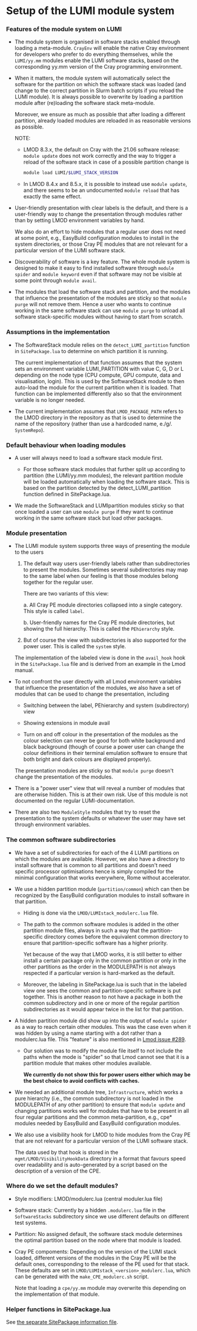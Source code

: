 # Setup of the LUMI module system


### Features of the module system on LUMI

  * The module system is organised in software stacks enabled through loading a
    meta-module. ``CrayEnv`` will enable the native Cray environment for developers
    who prefer to do everything themselves, while the ``LUMI/yy.mm`` modules enable
    the LUMI software stacks, based on the corresponding yy.mm version of the Cray
    programming environment.

  * When it matters, the module system will automatically select the software for
    the partition on which the software stack was loaded (and change to the correct
    partition in Slurm batch scripts if you reload the LUMI module). It is always possible
    to overwrite by loading a partition module after (re)loading the software stack
    meta-module.

    Moreover, we ensure as much as possible that after loading a different partition,
    already loaded modules are reloaded in as reasonable versions as possible.

    NOTE:

      * LMOD 8.3.x, the default on Cray with the 21.06 software release: ``module update``
        does not work correctly and the way to trigger a reload of the software stack
        in case of a possible partition change is

        ```bash
        module load LUMI/$LUMI_STACK_VERSION
        ```

      * In LMOD 8.4.x and 8.5.x, it is possible to instead use ``module update``, and
        there seems to be an undocumented ``module reload`` that has exactly the same
        effect.

  * User-friendly presentation with clear labels is the default, and there is a user-friendly
    way to change the presentation through modules rather than by setting LMOD environment
    variables by hand.

    We also do an effort to hide modules that a regular user does not need at some
    point, e.g., EasyBuild configuration modules to install in the system directories,
    or those Cray PE modules that are not relevant for a particular version of the
    LUMI software stack.

  * Discoverability of software is a key feature. The whole module system is designed
    to make it easy to find installed software through ``module spider`` and ``module
    keyword`` even if that software may not be visible at some point through ``module
    avail``.

  * The modules that load the software stack and partition, and the modules that
    influence the presentation of the modules are sticky so that ``module purge``
    will not remove them. Hence a user who wants to continue working in the same
    software stack can use ``module purge`` to unload all software stack-specific
    modules without having to start from scratch.


### Assumptions in the implementation

  * The SoftwareStack module relies on the ``detect_LUMI_partition`` function in
    ``SitePackage.lua`` to determine on which partition it is running.

    The current implementation of that function assumes that the  system sets an environment
    variable LUMI_PARTITION with value C, G, D or L depending on the node type (CPU compute,
    GPU compute, data and visualisation, login).
    This is used by the SoftwareStack module to then auto-load the
    module for the current partition when it is loaded. That function can be implemented
    differently also so that the environment variable is no longer needed.

  * The current implementation assumes that ``LMOD_PACKAGE_PATH`` refers to the LMOD
    directory in the repository as that is used to determine the name of the repository
    (rather than use a hardcoded name, e./g/. ``SystemRepo``).


### Default behaviour when loading modules

  * A user will always need to load a software stack module first.

      * For those software stack modules that further split up according
        to partition (the LUMI/yy.mm modules), the relevant partition
        module will be loaded automatically when loading the software
        stack. This is based on the partition detected by the
        detect_LUMI_partition function defined in SitePackage.lua.

  *  We made the SoftwareStack and LUMIpartition
     modules sticky so that once loaded a user can use ``module purge`` if they
     want to continue working in the same software stack but load other packages.


### Module presentation

  * The LUMI module system supports three ways of presenting the module to the users

     1. The default way users user-friendly labels rather than subdirectories to present
        the modules. Sometimes several subdirectories may map to the same label when
        our feeling is that those modules belong together for the regular user.

        There are two variants of this view:

         a. All Cray PE module directories collapsed into a single category. This
            style is called ``label``.

         b. User-friendly names for the Cray PE module directories, but showing the
            full hierarchy. This is called the ``PEhierarchy`` style.

     2. But of course the view with subdirectories is also supported for the power
        user. This is called the ``system`` style.

    The implementation of the labeled view is done in the ``avail_hook`` hook in the
    ``SitePackage.lua`` file and is derived from an example in the Lmod manual.

  * To not confront the user directly with all Lmod environment variables that influence
    the presentation of the modules, we also have a set of modules that can be used
    to change the presentation, including

      * Switching between the label, PEhierarchy and system (subdirectory) view

      * Showing extensions in module avail

      * Turn on and off colour in the presentation of the modules as the colour selection
        can never be good for both white background and black background (though of
        course a power user can change the colour definitions in their terminal emulation
        software to ensure that both bright and dark colours are displayed properly).

    The presentation modules are sticky so that ``module purge`` doesn't change the
    presentation of the modules.

  * There is a "power user" view that will reveal a number of modules that are
    otherwise hidden. This is at their own risk. Use of this module is not documented
    on the regular LUMI-documentation.

  * There are also two ``ModuleStyle`` modules that try to reset the presentation to
    the system defaults or whatever the user may have set through environment variables.


### The common software subdirectories

  * We have a set of subdirectories for each of the 4 LUMI partitions on which the
    modules are available. However, we also have a directory to install software that
    is common to all partitions and doesn't need specific processor optimisations hence
    is simply compiled for the minimal configuration that works everywhere, Rome without
    accelerator.

  * We use a hidden partition module (``partition/common``) which can then be recognized
    by the EasyBuild configuration modules to install software in that partition.

      * Hiding is done via the ``LMOD/LUMIstack_modulerc.lua`` file.

      * The path to the common software modules is added in the other partition module
        files, always in such a way that the partition-specific directory comes before
        the equivalent common directory to ensure that partition-specific software
        has a higher priority.

        Yet because of the way that LMOD works, it is still better to either install
        a certain package only in the common partition or only in the other partitions
        as the order in the MODULEPATH is not always respected if a particular version
        is hard-marked as the default.

      * Moreover, the labeling in SitePackage.lua is such that in the labeled view one
        sees the common and partition-specific software is put together. This is another
        reason to not have a package in both the common subdirectory and in one or
        more of the regular partition subdirectories as it would appear twice in the
        list for that partition.

  * A hidden partition module did show up into the output of ``module spider`` as a way to
    reach certain other modules. This was the case even when it was hidden by using a name
    starting with a dot rather than a modulerc.lua file. This "feature" is also mentioned
    in [Lmod issue #289](https://github.com/TACC/Lmod/issues/289).

      * Our solution was to modify the module file itself to not include the paths when the
        mode is "spider" so that Lmod cannot see that it is a partition module that makes
        other modules available.

        **We currently do not show this for power users either which may be the
        best choice to avoid conflicts with caches.**

  * We needed an additional module tree, ``Infrastructure``, which works a pure hierarchy
    (i.e., the common subdirectory is not loaded in the MODULEPATH of any other partition)
    to ensure that ``module update`` and changing partitions works well for modules
    that have to be present in all four regular partitions and the common meta-partition,
    e.g., cpe* modules needed by EasyBuild and EasyBuild configuration modules.

  * We also use a visibility hook for LMOD to hide modules from the Cray PE that are
    not relevant for a particular version of the LUMI software stack.

    The data used by that hook is stored in the ``mgmt/LMOD/VisibilityHookData`` directory
    in a format that favours speed over readability and is auto-generated by a script
    based on the description of a version of the CPE.


### Where do we set the default modules?

  * Style modifiers: LMOD/modulerc.lua (central moduler.lua file)

  * Software stack: Currently by a hidden ``.modulerc.lua`` file in the ``SoftwareStacks``
    subdirectory since we use different defaults on different test systems.

  * Partition: No assigned default, the software stack module determines the optimal
    partition based on the node where that module is loaded.

  * Cray PE compoments: Depending on the version of the LUMI stack loaded, different
    versions of the modules in the Cray PE will be the default ones, corresponding
    to the release of the PE used for that stack. These defaults are set in
    ``LMOD/LUMIstack_<version>_modulerc.lua``, which can be generated with the
    ``make_CPE_modulerc.sh`` script.

    Note that loading a ``cpe/yy.mm`` module may overwrite this depending on the implementation
    of that module.


### Helper functions in SitePackage.lua

See [the separate SitePackage information file](SitePackage.md).

